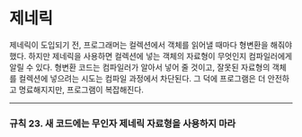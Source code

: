 # 제네릭
제네릭이 도입되기 전, 프로그래머는 컬렉션에서 객체를 읽어낼 때마다 형변환을 해줘야 했다. 하지만 제네릭을 사용하면 컬렉션에 넣는 객체의 자료형이 무엇인지 컴파일러에게 알릴 수 있다.
형변환 코드는 컴파일러가 알아서 넣어 줄 것이고, 잘못된 자료형의 객체를 컬렉션에 넣으려는 시도는 컴파일 과정에서 차단된다. 그 덕에 프로그램은 더 안전하고 명료해지지만, 
프로그램이 복잡해진다.
<hr/>

### 규칙 23. 새 코드에는 무인자 제네릭 자료형을 사용하지 마라
